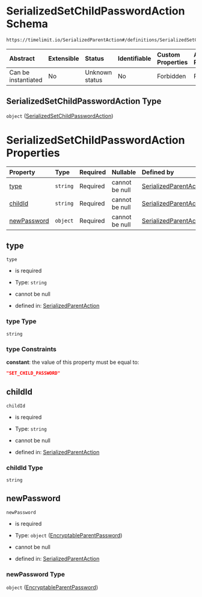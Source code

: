 # SerializedSetChildPasswordAction Schema

```txt
https://timelimit.io/SerializedParentAction#/definitions/SerializedSetChildPasswordAction
```

| Abstract            | Extensible | Status         | Identifiable | Custom Properties | Additional Properties | Access Restrictions | Defined In                                                                                        |
| :------------------ | :--------- | :------------- | :----------- | :---------------- | :-------------------- | :------------------ | :------------------------------------------------------------------------------------------------ |
| Can be instantiated | No         | Unknown status | No           | Forbidden         | Forbidden             | none                | [SerializedParentAction.schema.json\*](SerializedParentAction.schema.json "open original schema") |

## SerializedSetChildPasswordAction Type

`object` ([SerializedSetChildPasswordAction](serializedparentaction-definitions-serializedsetchildpasswordaction.md))

# SerializedSetChildPasswordAction Properties

| Property                    | Type     | Required | Nullable       | Defined by                                                                                                                                                                                                                         |
| :-------------------------- | :------- | :------- | :------------- | :--------------------------------------------------------------------------------------------------------------------------------------------------------------------------------------------------------------------------------- |
| [type](#type)               | `string` | Required | cannot be null | [SerializedParentAction](serializedparentaction-definitions-serializedsetchildpasswordaction-properties-type.md "https://timelimit.io/SerializedParentAction#/definitions/SerializedSetChildPasswordAction/properties/type")       |
| [childId](#childid)         | `string` | Required | cannot be null | [SerializedParentAction](serializedparentaction-definitions-serializedsetchildpasswordaction-properties-childid.md "https://timelimit.io/SerializedParentAction#/definitions/SerializedSetChildPasswordAction/properties/childId") |
| [newPassword](#newpassword) | `object` | Required | cannot be null | [SerializedParentAction](serializedparentaction-definitions-encryptableparentpassword.md "https://timelimit.io/SerializedParentAction#/definitions/SerializedSetChildPasswordAction/properties/newPassword")                       |

## type

`type`

- is required

- Type: `string`

- cannot be null

- defined in: [SerializedParentAction](serializedparentaction-definitions-serializedsetchildpasswordaction-properties-type.md "https://timelimit.io/SerializedParentAction#/definitions/SerializedSetChildPasswordAction/properties/type")

### type Type

`string`

### type Constraints

**constant**: the value of this property must be equal to:

```json
"SET_CHILD_PASSWORD"
```

## childId

`childId`

- is required

- Type: `string`

- cannot be null

- defined in: [SerializedParentAction](serializedparentaction-definitions-serializedsetchildpasswordaction-properties-childid.md "https://timelimit.io/SerializedParentAction#/definitions/SerializedSetChildPasswordAction/properties/childId")

### childId Type

`string`

## newPassword

`newPassword`

- is required

- Type: `object` ([EncryptableParentPassword](serializedparentaction-definitions-encryptableparentpassword.md))

- cannot be null

- defined in: [SerializedParentAction](serializedparentaction-definitions-encryptableparentpassword.md "https://timelimit.io/SerializedParentAction#/definitions/SerializedSetChildPasswordAction/properties/newPassword")

### newPassword Type

`object` ([EncryptableParentPassword](serializedparentaction-definitions-encryptableparentpassword.md))

